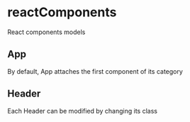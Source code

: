 # reactComponents
React  components models

## App
By default, App attaches the first component of its category

## Header
Each Header can be modified by changing its class 

